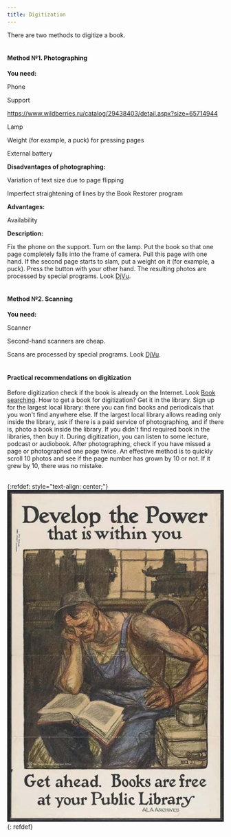 ```yaml
---
title: Digitization
---
```


There are two methods to digitize a book.
<br><br>

#### Method №1. Photographing

**You need:**

Phone

Support

<https://www.wildberries.ru/catalog/29438403/detail.aspx?size=65714944>

Lamp

Weight (for example, a puck) for pressing pages

External battery

**Disadvantages of photographing:**

Variation of text size due to page flipping

Imperfect straightening of lines by the Book Restorer program

**Advantages:**

Availability

**Description:**

Fix the phone on the support. Turn on the lamp. Put the book so that one page completely falls into the frame of camera. Pull this page with one hand. If the second page starts to slam, put a weight on it (for example, a puck). Press the button with your other hand. The resulting photos are processed by special programs. Look [DjVu](/en/djvu).
<br><br>

#### Method №2. Scanning

**You need:**

Scanner

Second-hand scanners are cheap.

Scans are processed by special programs. Look [DjVu](/en/djvu).
<br><br>

#### Practical recommendations on digitization

Before digitization check if the book is already on the Internet. Look [Book searching](/en/book-searching). How to get a book for digitization? Get it in the library. Sign up for the largest local library: there you can find books and periodicals that you won't find anywhere else. If the largest local library allows reading only inside the library, ask if there is a paid service of photographing, and if there is, photo a book inside the library. If you didn't find required book in the libraries, then buy it. During digitization, you can listen to some lecture, podcast or audiobook. After photographing, check if you have missed a page or photographed one page twice. An effective method is to quickly scroll 10 photos and see if the page number has grown by 10 or not. If it grew by 10, there was no mistake.
<br><br>

{:refdef: style="text-align: center;"}
![Library](/images/libraryen.jpg)
{: refdef}